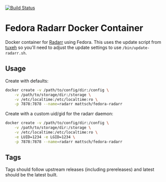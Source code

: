 [![Build Status](https://travis-ci.org/mattsch/fedora-radarr.svg?branch=master)](https://travis-ci.org/mattsch/fedora-radarr)

# Fedora Radarr Docker Container

Docker container for [Radarr](https://radarr.tv/) using Fedora.
This uses the update script from [tuxeh](https://github.com/tuxeh/docker-sonarr)
so you'll need to adjust the update settings to use `/bin/update-radarr.sh`.

## Usage

Create with defaults:

```bash
docker create -v /path/to/config/dir:/config \
    -v /path/to/storage/dir:/storage \
    -v /etc/localtime:/etc/localtime:ro \
    -p 7878:7878 --name=radarr mattsch/fedora-radarr
```

Create with a custom uid/gid for the radarr daemon:

```bash
docker create -v /path/to/config/dir:/config \
    -v /path/to/storage/dir:/storage \
    -v /etc/localtime:/etc/localtime:ro \
    -e LUID=1234 -e LGID=1234 \
    -p 7878:7878 --name=radarr mattsch/fedora-radarr
```

## Tags

Tags should follow upstream releases (including prereleases) and latest should
be the latest built.
